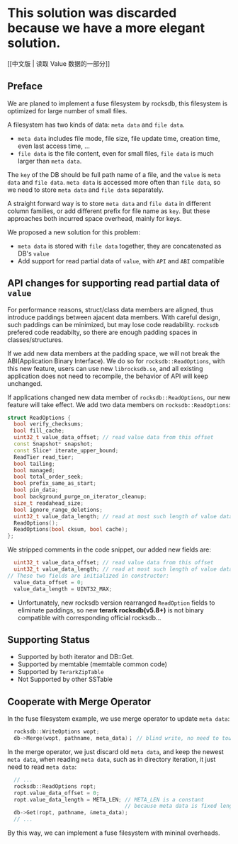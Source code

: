 # **This solution was discarded because we have a more elegant solution.**

[[中文版 | 读取 Value 数据的一部分]]

## Preface
We are planed to implement a fuse filesystem by rocksdb, this filesystem is optimized for large number of small files.

A filesystem has two kinds of data: `meta data` and `file data`.
* `meta data` includes file mode, file size, file update time, creation time, even last access time, ...
* `file data` is the file content, even for small files, `file data` is much larger than `meta data`.

The `key` of the DB should be full path name of a file, and the `value` is `meta data` and `file data`.
`meta data` is accessed more often than `file data`, so we need to store `meta data` and `file data` separately.

A straight forward way is to store `meta data` and `file data` in different column families, or add different prefix for file name as `key`. But these approaches both incurred space overhead, mainly for keys.

We proposed a new solution for this problem:
* `meta data` is stored with `file data` together, they are concatenated as DB's `value`
* Add support for read partial data of `value`, with `API` and `ABI` compatible

## API changes for supporting read partial data of `value`
For performance reasons, struct/class data members are aligned, thus introduce paddings between ajacent data members. With careful design, such paddings can be minimized, but may lose code readability. `rocksdb` prefered code readabilty, so there are enough padding spaces in classes/structures.

If we add new data members at the padding space, we will not break the ABI(Application Binary Interface). We do so for  `rocksdb::ReadOptions`, with this new feature, users can use new `librocksdb.so`, and all existing application does not need to recompile, the behavior of API will keep unchanged.

If applications changed new data member of `rocksdb::ReadOptions`,  our new feature will take effect. We add two data members on `rocksdb::ReadOptions`:
```c++
struct ReadOptions {
  bool verify_checksums;
  bool fill_cache;
  uint32_t value_data_offset; // read value data from this offset
  const Snapshot* snapshot;
  const Slice* iterate_upper_bound;
  ReadTier read_tier;
  bool tailing;
  bool managed;
  bool total_order_seek;
  bool prefix_same_as_start;
  bool pin_data;
  bool background_purge_on_iterator_cleanup;
  size_t readahead_size;
  bool ignore_range_deletions;
  uint32_t value_data_length; // read at most such length of value data
  ReadOptions();
  ReadOptions(bool cksum, bool cache);
};
```
We stripped comments in the code snippet, our added new fields are:
```c++
  uint32_t value_data_offset; // read value data from this offset
  uint32_t value_data_length; // read at most such length of value data
// These two fields are initialized in constructor:
  value_data_offset = 0;
  value_data_length = UINT32_MAX;
```
* Unfortunately, new rocksdb version rearranged `ReadOption` fields to eliminate paddings, so new **terark rocksdb(v5.8+)** is not binary compatible with corresponding official rocksdb...

## Supporting Status
* Supported by both iterator and DB::Get.
* Supported by memtable (memtable common code)
* Supported by `TerarkZipTable`
* Not Supported by other SSTable

## Cooperate with Merge Operator
In the fuse filesystem example, we use merge operator to update `meta data`:
```c++
  rocksdb::WriteOptions wopt;
  db->Merge(wopt, pathname, meta_data)； // blind write, no need to touch `file data`.
```
In the merge operator, we just discard old `meta data`, and keep the newest `meta data`, when reading `meta data`, such as in directory iteration, it just need to read `meta data`:
```c++
  // ...
  rocksdb::ReadOptions ropt;
  ropt.value_data_offset = 0;
  ropt.value_data_length = META_LEN; // META_LEN is a constant
                                     // because meta data is fixed length
  db->Get(ropt, pathname, &meta_data);
  // ...
``` 

By this way, we can implement a fuse filesystem with mininal overheads.